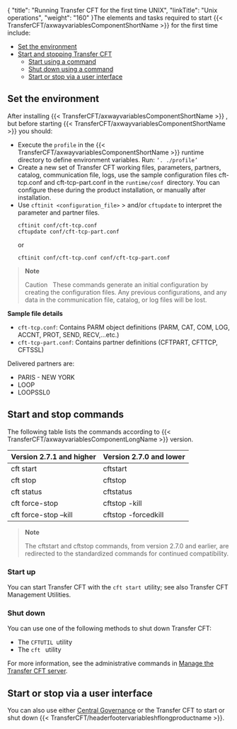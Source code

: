 {
    "title": "Running Transfer CFT for the first time UNIX",
    "linkTitle": "Unix operations",
    "weight": "160"
}The elements and tasks required to
start {{< TransferCFT/axwayvariablesComponentShortName  >}} for the first time include:

- [Set the environment](#Set)
- [Start and stopping Transfer
    CFT](#Configuring_CFT_)
    -   [Start using a command](#Start)
    -   [Shut
        down using a command](#Shut)
    -   [Start or stop via a user interface](#Start2)

<span id="Set"></span>

## Set the environment

After installing {{< TransferCFT/axwayvariablesComponentShortName  >}}
, but before starting {{< TransferCFT/axwayvariablesComponentShortName  >}} you should:

- Execute the <span class="code">`profile`</span> in the {{< TransferCFT/axwayvariablesComponentShortName >}} runtime directory to define environment
    variables. Run: <span class="code">`‘. ./profile’`</span>
- Create a new set of Transfer
    CFT working files, parameters, partners, catalog, communication file, logs,
    use the sample configuration files cft-tcp.conf and cft-tcp-part.conf in the <span class="code">`runtime/conf `</span>directory. You can configure these during the product installation, or manually after installation.
- Use <span class="code">`cftinit <configuration_file>`</span> > and/or <span class="code">`cftupdate`</span> to interpret the parameter and
    partner files.  
    ```
    cftinit conf/cft-tcp.conf
    cftupdate conf/cft-tcp-part.conf
    ```  
    or  
    ```
    cftinit conf/cft-tcp.conf conf/cft-tcp-part.conf
    ```

> **Note**
>
> Caution  
> These commands generate an initial configuration by creating the configuration files. Any previous configurations, and any data in the communication file, catalog, or log files will be lost.

****Sample file details****

- <span class="code">`cft-tcp.conf`</span>: Contains PARM object definitions (PARM, CAT, COM, LOG, ACCNT, PROT, SEND, RECV,...etc.)
- <span class="code">`cft-tcp-part.conf`</span>: Contains partner definitions (CFTPART, CFTTCP, CFTSSL)

Delivered partners are:

- PARIS - NEW YORK
- LOOP
- LOOPSSL0

## Start and stop commands

The following table lists the commands according to {{< TransferCFT/axwayvariablesComponentLongName  >}} version.


| Version 2.7.1 and higher  | Version 2.7.0 and lower  |
| --- | --- |
| cft start  | cftstart  |
| cft stop  | cftstop  |
| cft status  | cftstatus  |
| cft force-stop  | cftstop -kill  |
| cft force-stop –kill  | cftstop -forcedkill  |


> **Note**
>
> The cftstart and cftstop commands, from version 2.7.0 and earlier, are redirected to the standardized commands for continued compatibility.

<span id="Configuring_CFT_"></span>

### Start up

You can start Transfer CFT with the <span class="code">`cft start `</span>utility; see also Transfer CFT Management Utilities.

<span id="Shut"></span>

### Shut down

You can use one of the following methods to shut down Transfer CFT:

- The <span class="code">`CFTUTIL `</span>utility
- The <span class="code">`cft `</span> utility

For more information, see the administrative commands in [Manage the Transfer CFT server](https://docs.axway.com/bundle/TransferCFT_38_UsersGuide_allOS_en_HTML5/page/Content/administration/start_stop_cft.htm).

<span id="Start2"></span>

## Start or stop via a user interface

You can also use either [Central Governance](https://docs.axway.com/bundle/CentralGovernance_113_UsersGuide_allOS_en_HTML5/page/Content/CentralGov/operations/t_startCFT.htm) or the Transfer CFT to start or shut down {{< TransferCFT/headerfootervariableshflongproductname  >}}.
